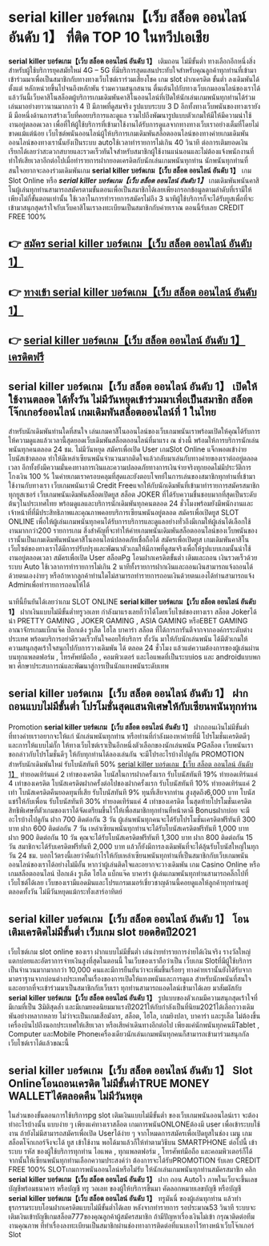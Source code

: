 # serial killer บอร์ดเกม【เว็บ สล็อต ออนไลน์ อันดับ 1】  ที่ติด TOP 10 ในทวีปเอเชีย

**serial killer บอร์ดเกม【เว็บ สล็อต ออนไลน์ อันดับ 1】** เติมถอน ไม่มีขั้นต่ำ  ทางเลือกอีกหนึ่งสิ่งสำหรับผู้ใช้บริการยุคสมัยใหม่ 4G – 5G ที่มีบริการสุดแสนประทับใจสำหรับคุณลูกค้าทุกท่านที่เข้ามาเข้าร่วมมาเพื่อเป็นสมาชิกกับทางทางเว็บไซต์เราร่วมเสี่ยงโชค เกม slot  ฝากเครดิต ขั้นต่ำ ลงเดิมพันได้ตั้งแต่ หลักหน่วยขึ้นไปจนถึงหลักพัน ร่วมความสนุกสนาน ตื่นเต้นไปกับทางเว็บเกมออนไลน์ของเราได้แล้ววันนี้เว็บคาสิโนสล็อตผู้บริการเกมเดิมพันคาสิโนออนไลน์ที่เปิดให้นักเล่นเกมพนันทุกท่านได้ร่วมเล่นมาอย่างยาวนานมากกว่า 4 ปี มีภาพที่ดูสมจริง รูปแบบระบบ 3 D
อีกทั้งทางเว็บพนันของทางเรายังมี มือหนึ่งด้านการสร้างเว็บที่คอยบริการและดูแล  รวมไปถึงพัฒนารูปแบบตัวเกมให้มีให้มีความน่าใช้งานอยู่ตลอดเวลา เพื่อที่ให้ผู้ใช้บริการที่เข้ามาใช้งานได้รับการดูแลจากทางทางเว็บเราอย่างเต็มที่โดยไม่ขาดแม้แต่น้อย เว็บไซต์พนันออนไลน์ผู้ให้บริการเกมเดิมพันสล็อตออนไลน์ของทางค่ายเกมเดิมพันออนไลน์ของทางเรานั้นยังเป็นระบบ autoใช้เวลาทำรายการไม่เกิน 40 วินาที ต่อการเติมยอดเงิน เรียกได้เลยว่าสะดวกสบายและรวดเร็วทันใจสำหรับสมาชิกผู้ใช้งานแน่นอนและไม่ต้องแจ้งพนักงานที่ทำให้เสียเวลาอีกต่อไปเมื่อทำรายการฝากยอดเครดิตกับนักเล่นเกมพนันทุกท่าน
นักพนันทุกท่านที่สนใจอยากจะลองร่วมเดิมพันเกม **serial killer บอร์ดเกม【เว็บ สล็อต ออนไลน์ อันดับ 1】** เกม Slot Online หรือ ***serial killer บอร์ดเกม【เว็บ สล็อต ออนไลน์ อันดับ 1】*** เกมเดิมพันพนันคาสิโนผู้เล่นทุกท่านสามารถสมัครตามขั้นตอนเพื่อเป็นสมาชิกได้เลยเพียงกรอกข้อมูลตามลำดับที่เรามีให้เพียงไม่กี่ขั้นตอนเท่านั้น ใช้เวลาในการทำรายการสมัครไม่ถึง 3 นาทีผู้ใช้บริการก็จะได้รับยูสเพื่อที่จะเข้ามาสนุกสุดเร้าใจกับเว็บคาสิโนเราลงทะเบียนเป็นสมาชิกกับค่ายเราณ ตอนนี้รับเลย CREDIT FREE 100%

## 👉 [สมัคร serial killer บอร์ดเกม【เว็บ สล็อต ออนไลน์ อันดับ 1】](https://archa888.com/)
## 👉 [ทางเข้า serial killer บอร์ดเกม【เว็บ สล็อต ออนไลน์ อันดับ 1】](https://archa888.com/)
## 👉 [serial killer บอร์ดเกม【เว็บ สล็อต ออนไลน์ อันดับ 1】 เครดิตฟรี](https://archa888.com/)

## serial killer บอร์ดเกม【เว็บ สล็อต ออนไลน์ อันดับ 1】 เปิดให้ใช้งานตลอด ได้ทั้งวัน ไม่มีวันหยุดเข้าร่วมมาเพื่อเป็นสมาชิก สล็อตโจ๊กเกอร์ออนไลน์ เกมเดิมพันสล็อตออนไลน์ที่ 1 ในไทย

สำหรับนักเดิมพันท่านใดที่สนใจ เล่นเกมคาสิโนออนไลน์ของเว็บเกมพนันเราพร้อมเปิดให้คุณได้รับการให้ความดูแลแล้วเวลานี้สุดยอดเว็บเดิมพันสล็อตออนไลน์ที่มาแรง ณ ช่วงนี้ พร้อมให้การบริการนักเล่นพนันทุกคนตลอด 24 ชม. ไม่มีวันหยุด สมัครเพื่อเปิด User เกมSlot Online แจ็กพอตเข้าง่าย โบนัสเข้าตลอด ทำให้มีเหล่าเซียนพนันจำนวนมากติดใจแล้วกลับมาเล่นกับทางค่ายของเราต่ออยู่ตลอดเวลา อีกทั้งยังมีความมั่นคงทางการเงินและความปลอดภัยทางการเงินจ่ายจริงทุกยอดไม่มีประวัติการโกงเงิน 100 % ในค่ายเกมเราครอบคลุมที่สุดและยังตอบโจทย์ในการเล่นของสมาชิกทุกท่านที่เข้ามาใช้งานกับทางเรา
เว็บเกมพนันเรามี Credit Freeแจกให้กับนักเดิมพันที่เข้ามาทำรายการสมัครสมาชิกทุกยูสเซอร์ เว็บเกมพนันเดิมพันสล็อตเปิดยูส สล็อต JOKER ที่ได้รับความชื่นชอบมากที่สุดเป็นระดับต้นๆในประเทศไทย พร้อมดูแลและบริการนักเดิมพันทุกคนตลอด 24 ชั่วโมงพร้อมยังมีพนักงานและเจ้าหน้าที่ที่มีประสิทธิภาพและคุณภาพคอยบริการเซียนพนันอยู่ตลอด สมัครเพื่อเปิดยูส SLOT ONLINE เพื่อให้ผู้เล่นเกมพนันทุกคนได้รับการบริการและดูแลอย่างทั่วถึงมีเกมให้ผู้เล่นได้เลือกใช้งานมากกว่า200 รายการเกม
สิ่งสำคัญที่จะทำให้ค่ายเกมพนันเดิมพันสล็อตออนไลน์ของเว็บพนันของเรานั้นเป็นเกมเดิมพันพนันคาสิโนออนไลน์ปลอดภัยเชื่อถือได้ สมัครเพื่อเปิดยูส  เกมเดิมพันคาสิโนเว็บไซต์ของทางเราได้มีการปรับปรุงและพัฒนาตัวเกมให้มีภาพที่ดูสมจริงเพื่อให้รูปแบบเกมนั้นน่าใช้งานอยู่ตลอดเวลา สมัครเพื่อเปิด User สล็อตPg โอนฝากเครดิตขั้นต่ำ เติมและถอน เงินรวดเร็วด้วยระบบ Auto ใช้เวลาการทำรายการไม่เกิน 2 นาทีทั้งรายการฝากเงินและถอนเงินสามารถแจ้งถอนได้ด้วยตนเองง่ายๆ หรือถ้าหากลูกค้าท่านใดไม่สามารถทำรายการถอนเงินด้วยตนเองได้ท่านสามารถแจ้ง Adminเพื่อทำรายการถอนให้ได้

นาทีนี้ยืนยันได้เลยว่าเกม SLOT ONLINE  **serial killer บอร์ดเกม【เว็บ สล็อต ออนไลน์ อันดับ 1】** ฝากเงินแบบไม่มีขั้นต่ำทรูวอเลท กำลังมาแรงเลยก็ว่าได้โดยเว็บไซต์ของทางเรา สล็อต Jokerได้นำ PRETTY GAMING , JOKER GAMING , ASIA GAMING หรือEBET GAMING อาณาจักรเกมแบ็กแจ๊ค ป๊อกเด้ง รูเล็ต ไฮโล บาคาร่า สล็อต ที่ได้การการันตีจากจากองค์กรระดับต่างประเทศ พร้อมบริการอย่าดีรวดเร็วทันใจคอยให้บริการ ทั้งวัน มาให้กับนักเล่นพนัน ได้มีตัวเกมให้ความสนุกสุดเร้าใจสนุกไปกับการวางเดิมพัน ได้ ตลอด 24 ชั่วโมง แล้วแต่ความต้องการของผู้เล่นผ่านบนทุกแพลตฟอร์ม , โทรศัพท์มือถือ , คอมพิวเตอร์ และไอแพดที่เป็นระบบios และ androidแบบพกพา ศึกษาประสบการณ์และพัฒนาสู่การเป็นนักแทงพนันระดับเทพ

## serial killer บอร์ดเกม【เว็บ สล็อต ออนไลน์ อันดับ 1】 ฝากถอนแบบไม่มีขั้นต่ำ โปรโมชั่นสุดแสนพิเศษให้กับเซียนพนันทุกท่าน

 Promotion  **serial killer บอร์ดเกม【เว็บ สล็อต ออนไลน์ อันดับ 1】** ฝากถอนเงินไม่มีขั้นต่ำ ที่ทางค่ายเราอยากจะให้แก่  นักเล่นพนันทุกท่าน หรือท่านที่กำลังมองหาค่ายที่มี โปรโมชั่นเครดิตดีๆ และการให้แบบไม่กั๊ก ให้ทางเว็บไซต์เราเป็นอีกหนึ่งตัวเลือกของนักเล่นพนัน PGสล็อต เว็บพนันเรา ขอกล่าวกับโปรโมชั่นดีๆ ให้กับทุกท่านได้ลองเล่นกัน จะมีโปรอะไรบ้างไปดูกัน
 PROMOTION สำหรับนักเดิมพันใหม่ รับโบนัสทันที 50% [serial killer บอร์ดเกม【เว็บ สล็อต ออนไลน์ อันดับ 1】](https://archa888.com/) ทำยอดเทิร์นแค่ 2 เท่าของเครดิต
โบนัสในการฝากครั้งแรก รับโบนัสทันที 19% ทำยอดเทิร์นแค่ 4 เท่าของเครดิต
โบนัสเครดิตฝากครั้งต่อไปของฝากครั้งแรก รับโบนัสทันที 10% ทำยอดเทิร์นแค่ 2 เท่า
โบนัสเครดิตคืนยอดทุนที่เสีย รับโบนัสทันที 9% ทุนที่เสียจากท่าน สูงสุดถึง6,000 บาท
โบนัสแชร์ให้กับเพื่อน รับโบนัสทันที 30% ทำยอดเทิร์นแค่ 4 เท่าของเครดิต
ในสุดท้ายโปรโมชั่นเครดิตสิทธิพิเศษที่ตัวเกมของเราได้จัดเตรียมขึ้นไว้ให้เพื่อสมาชิกทุกท่านที่หน้าตาดี Bonusฝากบ่อย จะมีอะไรบ้างไปดูกัน
ฝาก 700 ติดต่อกัน 3 วัน ผู้เล่นพนันทุกคนจะได้รับโปรโมชั่นเครดิตฟรีทันที 300 บาท
ฝาก 600 ติดต่อกัน 7 วัน เหล่าเซียนพนันทุกท่านจะได้รับโบนัสเครดิตฟรีทันที 1,000 บาท
ฝาก 900 ติดต่อกัน 10 วัน คุณจะได้รับโบนัสเครดิตฟรีทันที 1,300 บาท
ฝาก 800 ติดต่อกัน 15 วัน สมาชิกจะได้รับเครดิตฟรีทันที 2,000 บาท
แล้วก็ยังมีการลงเดิมพันที่จะได้ลุ้นรับโบนัสใหญ่ในทุกวัน 24 ชม. บอกไว้ตรงนี้เลยว่าคืนกำไรให้กับเหล่าเซียนพนันทุกท่านที่เป็นสมาชิกกับเว็บเกมพนันออนไลน์ของเราได้อย่างไม่มีอั้น หากว่าผู้เล่นติดใจและอยากจะวางเดิมพัน เกม  Casino Online หรือเกมสล็อตออนไลน์ ป๊อกเด้ง รูเล็ต ไฮโล แบ็กแจ๊ค บาคาร่า ผู้เล่นเกมพนันทุกท่านสามารถคลิ๊กไปที่เว็บไซต์ได้เลย เว็บของเรามีแอดมินและโปรแกรมเมอร์เชี่ยวชาญด้านนี้คอยดูแลให้ลูกค้าทุกท่านอยู่ ตลอดทั้งวัน ไม่มีวันหยุดแม้กระทั่งเสาร์อาทิตย์

## serial killer บอร์ดเกม【เว็บ สล็อต ออนไลน์ อันดับ 1】 โอนเติมเครดิตไม่มีขั้นต่ำ  เว็บเกม slot ยอดฮิตปี2021

เว็บไซต์เกม slot online ของเรา ฝากแบบไม่มีขั้นต่ำ เล่นง่ายทำรายการง่ายได้เงินจริง รางวัลใหญ่แตกบ่อยและอัตราการจ่ายเงินสูงที่สุดในตอนนี้ ในเว็บของเราถือว่าเป็น เว็บเกม Slotที่มีผู้ใช้บริการเป็นจำนวนมากมากกว่า 10,000 คนและมีการยืนยันว่าจะเพิ่มขึ้นเรื่อยๆ ทางค่ายเรานั้นยังได้รับจากมาตราฐานจากบ่อนต่างประเทศในเรื่องของการเปิดให้แทงพนันและการดูแล สำหรับนักพนันที่สนใจและอยากที่จะเข้าร่วมมาเป็นสมาชิกกับเว็บเรา ทุกท่านสามารถแอดไลน์เข้ามาได้เลย
	มาสัมผัสกับ **serial killer บอร์ดเกม【เว็บ สล็อต ออนไลน์ อันดับ 1】** รูปแบบของตัวเกมมีความสนุกสุดเร้าใจที่มีเกมที่เป็น 3มิติสุดล้ำ และมีเกมยอดนิยมมาแรงปี2021ให้กับกำลังเป็นที่นิยม2021ได้เลือกวางเดิมพันอย่างหลากหลาย  ไม่ว่าจะเป็นเกมเสือมังกร, สล็อต, ไฮโล, เกมยิงปลา, บาคาร่า และรูเล็ต ไม่ต้องขึ้นเครื่องบินไปถึงนอกประเทศให้เสียเวลา หรือเสียค่าเดินทางอีกต่อไป เพียงแค่นักพนันทุกคนมีTablet , Computer และMobile Phoneเครื่องเดียวนักเล่นเกมพนันทุกคนก็สามารถเข้ามาร่วมสนุกกัลเว็บไซต์เราได้แล้วขณะนี้

## serial killer บอร์ดเกม【เว็บ สล็อต ออนไลน์ อันดับ 1】 Slot Onlineโอนถอนเครดิต ไม่มีขั้นต่ำTRUE MONEY WALLETได้ตลอดคืน ไม่มีวันหยุด

ในส่วนของขั้นตอนการใช้บริการpg slot เติมเงินแบบไม่มีขั้นต่ำ ของเว็บเกมพนันออนไลน์เรา จะต้องทำอะไรบ้างนั้น แบบง่าย ๆ เพียงแค่ทางเราสล็อต เกมการพนันONLONEต้องมี user เพื่อเข้าระบบใช้งาน ถ้ายังไม่มีสามารถสมัครเพื่อเปิด Userได้ง่าย ๆ จากโหมดการสมัครเพื่อเปิดยูสในช่อง เมนู เกมสล็อตโจ๊กเกอร์จึงจะได้ ยูส เข้าใช้งาน พอได้มาแล้วก็ให้ทำตามวิธีบน SMARTPHONE ต่อไปนี้
เข้าระบบ รหัส  ของผู้ใช้บริการทุกท่าน ไอแพด , ทุกแพลตฟอร์ม , โทรศัพท์มือถือ และคอมพิวเตอร์ก็ได้
จากนั้นให้เซียนพนันทุกท่านเลือกความประสงค์ว่า ต้องการจะได้รับPROMOTION รับเลย CREDIT FREE 100% SLOTเกมการพนันออนไลน์หรือไม่รับ
ให้นักเล่นเกมพนันทุกท่านสมัครสมาชิก คลิก **serial killer บอร์ดเกม【เว็บ สล็อต ออนไลน์ อันดับ 1】** ฝาก ถอน Autoไว ภาพในเว็บจะขึ้นเลขบัญชีพร้อมธนาคาร หรือบัญชี ทรู วอเลท ของผู้ให้บริการขึ้นมา
คัดลอกหมายเลขบัญชี หรือบัญชี **serial killer บอร์ดเกม【เว็บ สล็อต ออนไลน์ อันดับ 1】** ทรูมันนี่ ของผู้เล่นทุกท่าน แล้วทำธุรกรรมระบบโอนฝากเครดิตแบบไม่มีขั้นต่ำได้เลย
หลังจากทำรายการ รอประมาณ53 วินาที ระบบจะเติมเงินเข้าบัญชีเกมสล็อต777ของคุณลูกค้าผู้สมัครสมาชิก
ถ้ามีปัญหาเรื่องเงินไม่เข้า กรุณาติดต่อทีมงานคุณภาพ ที่ทำเรื่องลงทะเบียนเป็นสมาชิกผ่านช่องทางการติดต่อที่แนบเอาไว้ทางหน้าเว็บโจ๊กเกอร์ Slot


